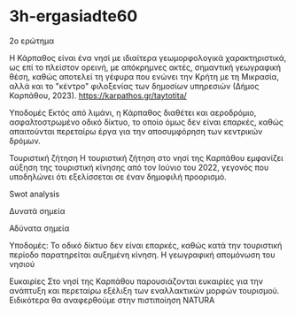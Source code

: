 # 3h-ergasiadte60

2ο ερώτημα

Η Κάρπαθος είναι ένα νησί με ιδιαίτερα γεωμορφολογικά χαρακτηριστικά, ως επί το πλείστον ορεινή, με απόκρημνες ακτές, σημαντική γεωγραφική θέση, καθώς αποτελεί τη γέφυρα που ενώνει την Κρήτη με τη Μικρασία, αλλά και το "κέντρο" φιλοξενίας των δημοσίων υπηρεσιών (Δήμος Καρπάθου, 2023).
https://karpathos.gr/taytotita/

Υποδομές 
Εκτός από λιμάνι, η Κάρπαθος διαθέτει και αεροδρόμιο, ασφαλτοστρωμένο οδικό δίκτυο, το οποίο όμως δεν είναι επαρκές, καθώς απαιτούνται περεταίρω έργα για την αποσυμφόρηση των κεντρικών δρόμων.

Τουριστική ζήτηση
Η τουριστική ζήτηση στο νησί της Καρπάθου εμφανίζει αύξηση της τουριστική κίνησης από τον Ιούνιο του 2022, γεγονός που υποδηλώνει ότι εξελίσσεται σε έναν δημοφιλή προορισμό.


Swot analysis

Δυνατά σημεία 


Αδύνατα σημεία 

Υποδομές: Το οδικό δίκτυο δεν είναι επαρκές, καθώς κατά την τουριστική περίοδο παρατηρείται αυξημένη κίνηση. 
Η γεωγραφική απομόνωση του νησιού 


Ευκαιρίες
Στο νησί της Καρπάθου παρουσιάζονται ευκαιρίες για την ανάπτυξη και περεταίρω εξέλιξη των εναλλακτικών μορφών τουρισμού. Ειδικότερα θα αναφερθούμε στην πιστιποίηση NATURA 

